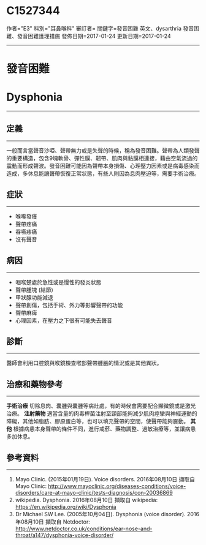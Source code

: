 # C1527344
作者="E3"
科別="耳鼻喉科"
審訂者=
關鍵字=發音困難 英文、dysarthria 發音困難、發音困難護理措施
發佈日期=2017-01-24
更新日期=2017-01-24

----------
# 發音困難
# Dysphonia
----------
## 定義
----------

一般而言當聲音沙啞、聲帶無力或是失聲的時候，稱為發音困難。聲帶為人類發聲的重要構造，包含9塊軟骨、彈性膜、韌帶、肌肉與黏膜相連接，藉由空氣流過的震動而形成聲波。發音困難可能因為聲帶本身損傷、心理壓力因素或是病毒感染而造成，多休息能讓聲帶恢復正常狀態，有些人則因為息肉壓迫等，需要手術治療。

## 症狀
----------
- 喉嚨發癢
- 聲帶疼痛
- 吞嚥疼痛
- 沒有聲音
## 病因
----------
- 咽喉楚處於急性或是慢性的發炎狀態
- 聲帶腫塊 (結節)
- 甲狀腺功能減退
- 聲帶創傷，包括手術、外力等影響聲帶的功能
- 聲帶麻痺
- 心理因素，在壓力之下很有可能失去聲音
## 診斷
----------

醫師會利用口腔鏡與喉鏡檢查喉部聲帶腫脹的情況或是其他異狀。

## 治療和藥物參考
----------

**手術治療**
切除息肉、囊腫與囊腫等病灶處，有的時候會需要配合顯微鏡或是激光治療。
**注射藥物**
適當含量的肉毒桿菌注射至頸部能夠減少肌肉痙攣與神經運動的障礙，其他如脂肪、膠原蛋白等，也可以填充聲帶的空間，使聲帶能夠震動。
**其他**
根據病患本身聲帶的條件不同，進行戒菸、藥物調整、過敏治療等，並讓病患多加休息。

## 參考資料
----------
1. Mayo Clinic. (2015年01月19日). Voice disorders. 2016年08月10日 擷取自 Mayo Clinic: http://www.mayoclinic.org/diseases-conditions/voice-disorders/care-at-mayo-clinic/tests-diagnosis/con-20036869
2. wikipedia. Dysphonia. 2016年08月10日 擷取自 wikipedia: https://en.wikipedia.org/wiki/Dysphonia
3. Dr Michael SW Lee. (2005年10月04日). Dysphonia (voice disorder). 2016年08月10日 擷取自 Netdoctor: http://www.netdoctor.co.uk/conditions/ear-nose-and-throat/a147/dysphonia-voice-disorder/

